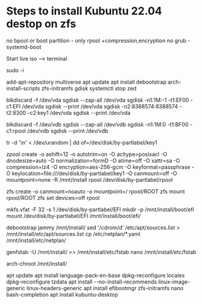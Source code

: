 # Steps to install Kubuntu 22.04 destop on zfs

no bpool or boot partition - only rpool +compression,encryption
no grub - systemd-boot

Start live iso --> terminal

sudo -i

add-apt-repository multiverse
apt update
apt install debootstrap arch-install-scripts zfs-initramfs gdisk
systemctl stop zed

blkdiscard -f /dev/vda
sgdisk --zap-all /dev/vda
sgdisk -n1:1M:-1 -t1:EF00 -c1:EFI /dev/vda
sgdisk --print /dev/vda
sgdisk -n2:8388574:8388574 -t2:8300 -c2:key1 /dev/vda
sgdisk --print /dev/vda

blkdiscard -f /dev/vdb
sgdisk --zap-all /dev/vdb
sgdisk -n1:1M:0 -t1:BF00 -c1:rpool /dev/vdb
sgdisk --print /dev/vdb

tr -d '\n' < /dev/urandom | dd of=/dev/disk/by-partlabel/key1

zpool create -o ashift=12 -o autotrim=on -O acltype=posixacl -O dnodesize=auto -O normalization=formD -O atime=off -O xattr=sa -O compression=lz4 -O encryption=aes-256-gcm -O keyformat=passphrase -O keylocation=file:///dev/disk/by-partlabel/key1 -O canmount=off -O mountpoint=none -R /mnt/install rpool /dev/disk/by-partlabel/rpool

zfs create -o canmount=noauto -o mountpoint=/ rpool/ROOT
zfs mount rpool/ROOT
zfs set devices=off rpool

mkfs.vfat -F 32 -s 1 /dev/disk/by-partlabel/EFI
mkdir -p /mnt/install/boot/efi
mount /dev/disk/by-partlabel/EFI /mnt/install/boot/efi/

debootstrap jammy /mnt/install/
sed '/cdrom/d' /etc/apt/sources.list > /mnt/install/etc/apt/sources.list
cp /etc/netplan/*.yaml /mnt/install/etc/netplan/

genfstab -U /mnt/install/ >> /mnt/install/etc/fstab
nano /mnt/install/etc/fstab

arch-chroot /mnt/install/

apt update
apt install language-pack-en-base
dpkg-reconfigure locales
dpkg-reconfigure tzdata
apt install --no-install-recommends linux-image-generic linux-headers-generic
apt install efibootmgr zfs-initramfs nano bash-completion
apt install kubuntu-desktop

